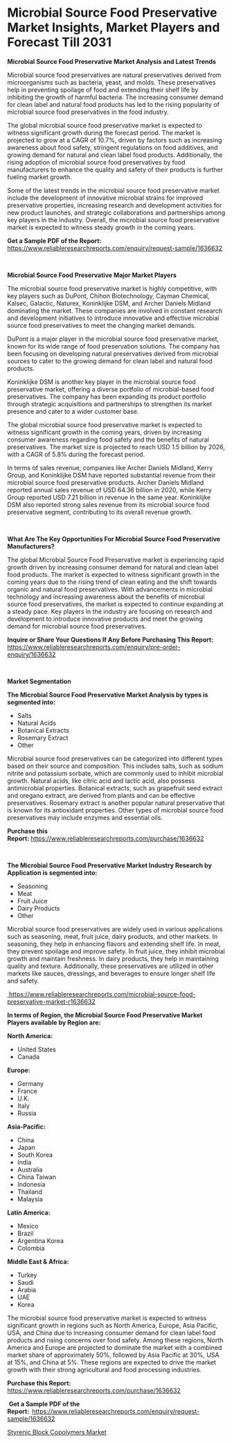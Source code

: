 <p><h1>Microbial Source Food Preservative Market Insights, Market Players and Forecast Till 2031</h1></p><p><strong>Microbial Source Food Preservative Market Analysis and Latest Trends</strong></p>
<p><p>Microbial source food preservatives are natural preservatives derived from microorganisms such as bacteria, yeast, and molds. These preservatives help in preventing spoilage of food and extending their shelf life by inhibiting the growth of harmful bacteria. The increasing consumer demand for clean label and natural food products has led to the rising popularity of microbial source food preservatives in the food industry.</p><p>The global microbial source food preservative market is expected to witness significant growth during the forecast period. The market is projected to grow at a CAGR of 10.7%, driven by factors such as increasing awareness about food safety, stringent regulations on food additives, and growing demand for natural and clean label food products. Additionally, the rising adoption of microbial source food preservatives by food manufacturers to enhance the quality and safety of their products is further fueling market growth.</p><p>Some of the latest trends in the microbial source food preservative market include the development of innovative microbial strains for improved preservative properties, increasing research and development activities for new product launches, and strategic collaborations and partnerships among key players in the industry. Overall, the microbial source food preservative market is expected to witness steady growth in the coming years.</p></p>
<p><strong>Get a Sample PDF of the Report:&nbsp;</strong> <a href="https://www.reliableresearchreports.com/enquiry/request-sample/1636632">https://www.reliableresearchreports.com/enquiry/request-sample/1636632</a></p>
<p>&nbsp;</p>
<p><strong>Microbial Source Food Preservative Major Market Players</strong></p>
<p><p>The microbial source food preservative market is highly competitive, with key players such as DuPont, Chihon Biotechnology, Cayman Chemical, Kalsec, Galactic, Naturex, Koninklijke DSM, and Archer Daniels Midland dominating the market. These companies are involved in constant research and development initiatives to introduce innovative and effective microbial source food preservatives to meet the changing market demands.</p><p>DuPont is a major player in the microbial source food preservative market, known for its wide range of food preservation solutions. The company has been focusing on developing natural preservatives derived from microbial sources to cater to the growing demand for clean label and natural food products.</p><p>Koninklijke DSM is another key player in the microbial source food preservative market, offering a diverse portfolio of microbial-based food preservatives. The company has been expanding its product portfolio through strategic acquisitions and partnerships to strengthen its market presence and cater to a wider customer base.</p><p>The global microbial source food preservative market is expected to witness significant growth in the coming years, driven by increasing consumer awareness regarding food safety and the benefits of natural preservatives. The market size is projected to reach USD 1.5 billion by 2026, with a CAGR of 5.8% during the forecast period.</p><p>In terms of sales revenue, companies like Archer Daniels Midland, Kerry Group, and Koninklijke DSM have reported substantial revenue from their microbial source food preservative products. Archer Daniels Midland reported annual sales revenue of USD 64.36 billion in 2020, while Kerry Group reported USD 7.21 billion in revenue in the same year. Koninklijke DSM also reported strong sales revenue from its microbial source food preservative segment, contributing to its overall revenue growth.</p></p>
<p>&nbsp;</p>
<p><strong>What Are The Key Opportunities For Microbial Source Food Preservative Manufacturers?</strong></p>
<p><p>The global Microbial Source Food Preservative market is experiencing rapid growth driven by increasing consumer demand for natural and clean label food products. The market is expected to witness significant growth in the coming years due to the rising trend of clean eating and the shift towards organic and natural food preservatives. With advancements in microbial technology and increasing awareness about the benefits of microbial source food preservatives, the market is expected to continue expanding at a steady pace. Key players in the industry are focusing on research and development to introduce innovative products and meet the growing demand for microbial source food preservatives.</p></p>
<p><strong>Inquire or Share Your Questions If Any Before Purchasing This Report:</strong> <a href="https://www.reliableresearchreports.com/enquiry/pre-order-enquiry/1636632">https://www.reliableresearchreports.com/enquiry/pre-order-enquiry/1636632</a></p>
<p>&nbsp;</p>
<p><strong>Market Segmentation</strong></p>
<p><strong>The Microbial Source Food Preservative Market Analysis by types is segmented into:</strong></p>
<p><ul><li>Salts</li><li>Natural Acids</li><li>Botanical Extracts</li><li>Rosemary Extract</li><li>Other</li></ul></p>
<p><p>Microbial source food preservatives can be categorized into different types based on their source and composition. This includes salts, such as sodium nitrite and potassium sorbate, which are commonly used to inhibit microbial growth. Natural acids, like citric acid and lactic acid, also possess antimicrobial properties. Botanical extracts, such as grapefruit seed extract and oregano extract, are derived from plants and can be effective preservatives. Rosemary extract is another popular natural preservative that is known for its antioxidant properties. Other types of microbial source food preservatives may include enzymes and essential oils.</p></p>
<p><strong>Purchase this Report:&nbsp;</strong><a href="https://www.reliableresearchreports.com/purchase/1636632">https://www.reliableresearchreports.com/purchase/1636632</a></p>
<p>&nbsp;</p>
<p><strong>The Microbial Source Food Preservative Market Industry Research by Application is segmented into:</strong></p>
<p><ul><li>Seasoning</li><li>Meat</li><li>Fruit Juice</li><li>Dairy Products</li><li>Other</li></ul></p>
<p><p>Microbial source food preservatives are widely used in various applications such as seasoning, meat, fruit juice, dairy products, and other markets. In seasoning, they help in enhancing flavors and extending shelf life. In meat, they prevent spoilage and improve safety. In fruit juice, they inhibit microbial growth and maintain freshness. In dairy products, they help in maintaining quality and texture. Additionally, these preservatives are utilized in other markets like sauces, dressings, and beverages to ensure longer shelf life and safety.</p></p>
<p><a href="https://www.reliableresearchreports.com/microbial-source-food-preservative-market-r1636632">&nbsp;https://www.reliableresearchreports.com/microbial-source-food-preservative-market-r1636632</a></p>
<p><strong>In terms of Region, the Microbial Source Food Preservative Market Players available by Region are:</strong></p>
<p>
    <p> <strong> North America: </strong>
        <ul>
            <li>United States</li>
            <li>Canada</li>
        </ul>
        </p> 
    <p> <strong> Europe: </strong>
        <ul>
            <li>Germany</li>
            <li>France</li>
            <li>U.K.</li>
            <li>Italy</li>
            <li>Russia</li>
        </ul>
        </p> 
    <p> <strong> Asia-Pacific: </strong>
        <ul>
            <li>China</li>
            <li>Japan</li>
            <li>South Korea</li>
            <li>India</li>
            <li>Australia</li>
            <li>China Taiwan</li>
            <li>Indonesia</li>
            <li>Thailand</li>
            <li>Malaysia</li>
        </ul>
        </p> 
    <p> <strong> Latin America: </strong>
        <ul>
            <li>Mexico</li>
            <li>Brazil</li>
            <li>Argentina Korea</li>
            <li>Colombia</li>
        </ul>
        </p> 
    <p> <strong> Middle East & Africa: </strong>
        <ul>
            <li>Turkey</li>
            <li>Saudi</li>
            <li>Arabia</li>
            <li>UAE</li>
            <li>Korea</li>
        </ul>
    </p>
    </p>
<p><p>The microbial source food preservative market is expected to witness significant growth in regions such as North America, Europe, Asia Pacific, USA, and China due to increasing consumer demand for clean label food products and rising concerns over food safety. Among these regions, North America and Europe are projected to dominate the market with a combined market share of approximately 50%, followed by Asia Pacific at 30%, USA at 15%, and China at 5%. These regions are expected to drive the market growth with their strong agricultural and food processing industries.</p></p>
<p><strong>Purchase this Report: </strong><a href="https://www.reliableresearchreports.com/purchase/1636632">https://www.reliableresearchreports.com/purchase/1636632</a></p>
<p>&nbsp;<strong>Get a Sample PDF of the Report:&nbsp;&nbsp;</strong><a href="https://www.reliableresearchreports.com/enquiry/request-sample/1636632">https://www.reliableresearchreports.com/enquiry/request-sample/1636632</a></p>
<p><strong></strong></p>
<p><p><a href="https://github.com/jackPeters644/Market-Research-Report-List-1/blob/main/styrenic-block-copolymers-market.md">Styrenic Block Copolymers Market</a></p></p>